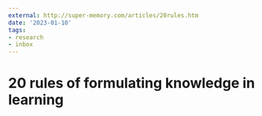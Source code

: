 ```yaml
---
external: http://super-memory.com/articles/20rules.htm
date: '2023-01-10'
tags:
- research
- inbox
---
```


# 20 rules of formulating knowledge in learning
